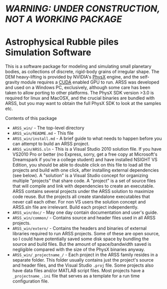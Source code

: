 # _WARNING: UNDER CONSTRUCTION, NOT A WORKING PACKAGE_
# Astrophysical Rubble piles Simulation Software

This is a software package for modeling and simulating small planetary bodies, as collections of discrete, rigid-body grains of irregular shape. The DEM heavy-lifting is provided by NVIDIA's [PhysX](https://developer.nvidia.com/technologies/physx) engine, and the self-gravity module requires a [CUDA](https://developer.nvidia.com/category/zone/cuda-zone) enabled GPU to run. ARSS was developed and used on a Windows PC, exclusively, although some care has been taken to allow porting to other platforms. The PhysX SDK version >3.0 is required for linux and MacOSX, and the crucial binaries are bundled with ARSS, but you may want to obtain the full PhysX SDK to look at the samples etc.

Contents of this package
+ `ARSS_win/`  -  The top-level directory
+ `ARSS_win/README.md` - This file
+ `ARSS_win/install.md` - A brief guide to what needs to happen before you can attempt to build an ARSS project.
+ `ARSS_win/ARSS.sln` - This is a Visual Studio 2010 solution file. If you have VS2010 Pro or better (no Express, sorry, get a free copy at Microsoft's Dreamspark if you're a college student) and have installed NSIGHT VS Edition, you should be able to double click on this file to load all the projects and build with one click, after installing external dependencies (see below). A "solution" is a Visual Studio concept for organizing multiple "projects" that share code. A "project" is a set of source files that will compile and link with dependencies to create an executable. ARSS contains several projects under the ARSS solution to maximize code reuse. But the projects all create standalone executables that never call each other. For non VS users the solution concept and ARSS.sln file are irrelevant. Build each project independently.
+ `ARSS_win/doc/` - May one day contain documentation and user's guide.
+ `ARSS_win/common/` - Contains source and header files used in all ARSS projects.
+ `ARSS_win/extern/` - Contains the headers and binaries of external libraries required to run ARSS projects. Some of these are open source, so I could have potentially saved some disk space by bundling the source and build files. But the amount of space/bandwidth saved is negligible compared with the size of the PhysX binaries anyway.
+ `ARSS_win/_projectname_/` - Each project in the ARSS family resides in a separate folder. This folder usually contains just the project's source and header files, and the Visual Studio `.proj` file. Some projects also have data files and/or MATLAB script files. Most projects have a `_projectname_.ini` file that serves as a template for a run time configuration file.

